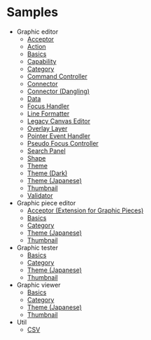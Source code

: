 # Samples

* Graphic editor
    * [Acceptor](./graphic-editor/acceptor.html)
    * [Action](./graphic-editor/action.html)
    * [Basics](./graphic-editor/basics.html)
    * [Capability](./graphic-editor/capability.html)
    * [Category](./graphic-editor/category.html)
    * [Command Controller](./graphic-editor/command-controller.html)
    * [Connector](./graphic-editor/connector.html)
    * [Connector (Dangling)](./graphic-editor/connector-dangling.html)
    * [Data](./graphic-editor/data.html)
    * [Focus Handler](./graphic-editor/focus-handler.html)
    * [Line Formatter](./graphic-editor/formatter-line.html)
    * [Legacy Canvas Editor](./graphic-editor/legacy-canvas-editor.html)
    * [Overlay Layer](./graphic-editor/overlay-layer.html)
    * [Pointer Event Handler](./graphic-editor/pointer-event-handler.html)
    * [Pseudo Focus Controller](./graphic-editor/pseudo-focus-controller.html)
    * [Search Panel](./graphic-editor/search-panel.html)
    * [Shape](./graphic-editor/shape.html)
    * [Theme](./graphic-editor/theme.html)
    * [Theme (Dark)](./graphic-editor/theme-dark.html)
    * [Theme (Japanese)](./graphic-editor/theme-japanese.html)
    * [Thumbnail](./graphic-editor/thumbnail.html)
    * [Validator](./graphic-editor/validator.html)
* Graphic piece editor
    * [Acceptor (Extension for Graphic Pieces)](./graphic-piece-editor/acceptor.html)
    * [Basics](./graphic-piece-editor/basics.html)
    * [Category](./graphic-piece-editor/category.html)
    * [Theme (Japanese)](./graphic-piece-editor/theme-japanese.html)
    * [Thumbnail](./graphic-piece-editor/thumbnail.html)
* Graphic tester
    * [Basics](./graphic-tester/basics.html)
    * [Category](./graphic-tester/category.html)
    * [Theme (Japanese)](./graphic-tester/theme-japanese.html)
    * [Thumbnail](./graphic-tester/thumbnail.html)
* Graphic viewer
    * [Basics](./graphic-viewer/basics.html)
    * [Category](./graphic-viewer/category.html)
    * [Theme (Japanese)](./graphic-viewer/theme-japanese.html)
    * [Thumbnail](./graphic-viewer/thumbnail.html)
* Util
    * [CSV](./util/csv.html)

